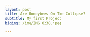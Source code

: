 ```yaml
---
layout: post
title: Are Honeybees On The Collapse?
subtitle: My first Project
bigimg: /img/IMG_0238.jpeg

---
```


